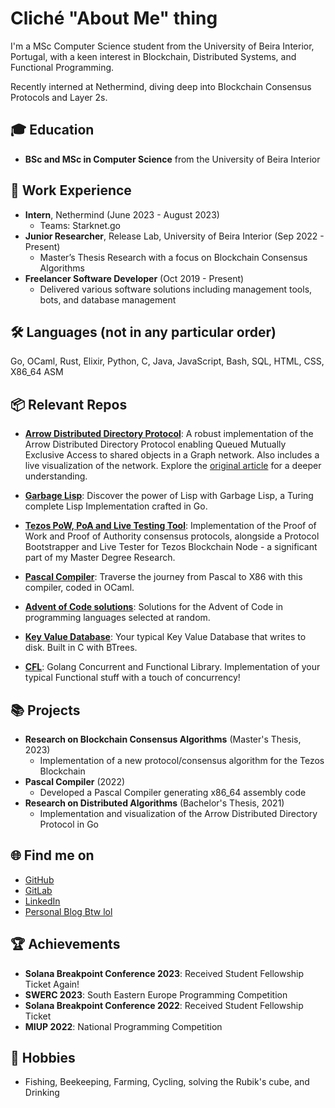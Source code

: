 # Cliché "About Me" thing

I'm a MSc Computer Science student from the University of Beira Interior, Portugal, with a keen interest in Blockchain, Distributed Systems, and Functional Programming. 

Recently interned at Nethermind, diving deep into Blockchain Consensus Protocols and Layer 2s.

## 🎓 Education
- **BSc and MSc in Computer Science** from the University of Beira Interior 

## 💼 Work Experience
- **Intern**, Nethermind (June 2023 - August 2023)
  - Teams: Starknet.go
- **Junior Researcher**, Release Lab, University of Beira Interior (Sep 2022 - Present)
  - Master’s Thesis Research with a focus on Blockchain Consensus Algorithms
- **Freelancer Software Developer** (Oct 2019 - Present)
  - Delivered various software solutions including management tools, bots, and database management

## 🛠️ Languages  (not in any particular order)
Go, OCaml, Rust, Elixir, Python, C, Java, JavaScript, Bash, SQL, HTML, CSS, X86_64 ASM

## 📦 Relevant Repos

- **[Arrow Distributed Directory Protocol](https://github.com/Gabulhas/Arrow-Distributed-Directory-Protocol)**: A robust implementation of the Arrow Distributed Directory Protocol enabling Queued Mutually Exclusive Access to shared objects in a Graph network. Also includes a live visualization of the network.
Explore the [original article](https://cs.brown.edu/~mph/DemmerH98/disc.pdf) for a deeper understanding.

- **[Garbage Lisp](https://github.com/Gabulhas/Garbage-Lisp)**: Discover the power of Lisp with Garbage Lisp, a Turing complete Lisp Implementation crafted in Go.

- **[Tezos PoW, PoA and Live Testing Tool](https://github.com/Gabulhas/Tezos-PoW-and-Testing-Tool)**: Implementation of the Proof of Work and Proof of Authority consensus protocols, alongside a Protocol Bootstrapper and Live Tester for Tezos Blockchain Node - a significant part of my Master Degree Research.

- **[Pascal Compiler](https://github.com/Gabulhas/Pascal-Compiler)**: Traverse the journey from Pascal to X86 with this compiler, coded in OCaml.

- **[Advent of Code solutions](https://github.com/Gabulhas/aoc2022)**: Solutions for the Advent of Code in programming languages selected at random.

- **[Key Value Database](https://github.com/Gabulhas/KVDatabase)**: Your typical Key Value Database that writes to disk. Built in C with BTrees.

- **[CFL](https://github.com/Gabulhas/cfl)**: Golang Concurrent and Functional Library. Implementation of your typical Functional stuff with a touch of concurrency!

## 📚 Projects
- **Research on Blockchain Consensus Algorithms** (Master's Thesis, 2023)
  - Implementation of a new protocol/consensus algorithm for the Tezos Blockchain
- **Pascal Compiler** (2022)
  - Developed a Pascal Compiler generating x86_64 assembly code
- **Research on Distributed Algorithms** (Bachelor's Thesis, 2021)
  - Implementation and visualization of the Arrow Distributed Directory Protocol in Go

## 🌐 Find me on
- [GitHub](https://github.com/Gabulhas)
- [GitLab](https://gitlab.com/Gabulhas)
- [LinkedIn](https://www.linkedin.com/in/guilhermelopes-670753218)
- [Personal Blog Btw lol](https://jamusti.co)

## 🏆 Achievements
- **Solana Breakpoint Conference 2023**: Received Student Fellowship Ticket Again!
- **SWERC 2023**: South Eastern Europe Programming Competition
- **Solana Breakpoint Conference 2022**: Received Student Fellowship Ticket
- **MIUP 2022**: National Programming Competition

## 🎣 Hobbies
- Fishing, Beekeeping, Farming, Cycling, solving the Rubik's cube, and Drinking

